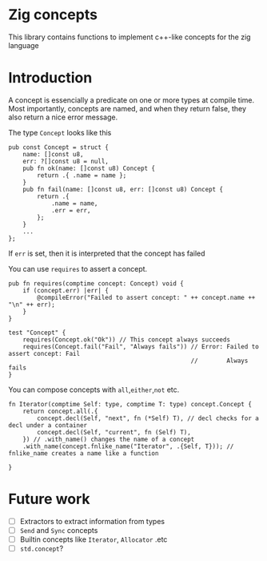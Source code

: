 # Zig concepts
This library contains functions to implement c++-like concepts for the zig language

# Introduction
A concept is essencially a predicate on one or more types at compile time. Most importantly,
concepts are named, and when they return false, they also return a nice error message.

The type `Concept` looks like this
```zig
pub const Concept = struct {
	name: []const u8,
	err: ?[]const u8 = null,
    pub fn ok(name: []const u8) Concept {
        return .{ .name = name };
    }
    pub fn fail(name: []const u8, err: []const u8) Concept {
        return .{
            .name = name,
            .err = err,
        };
    }
    ...
};
```
If `err` is set, then it is interpreted that the concept has failed

You can use `requires` to assert a concept.
```zig
pub fn requires(comptime concept: Concept) void {
    if (concept.err) |err| {
        @compileError("Failed to assert concept: " ++ concept.name ++ "\n" ++ err);
    }
}

test "Concept" {
	requires(Concept.ok("Ok")) // This concept always succeeds
	requires(Concept.fail("Fail", "Always fails")) // Error: Failed to assert concept: Fail
	                                               //		 Always fails
}
```

You can compose concepts with `all`,`either`,`not` etc.

```zig
fn Iterator(comptime Self: type, comptime T: type) concept.Concept {
    return concept.all(.{
        concept.decl(Self, "next", fn (*Self) T), // decl checks for a decl under a container
        concept.decl(Self, "current", fn (Self) T),
    }) // .with_name() changes the name of a concept
    .with_name(concept.fnlike_name("Iterator", .{Self, T})); // fnlike_name creates a name like a function

}
```

# Future work
- [ ] Extractors to extract information from types
- [ ] `Send` and `Sync` concepts
- [ ] Builtin concepts like `Iterator`, `Allocator` .etc
- [ ] `std.concept`?

